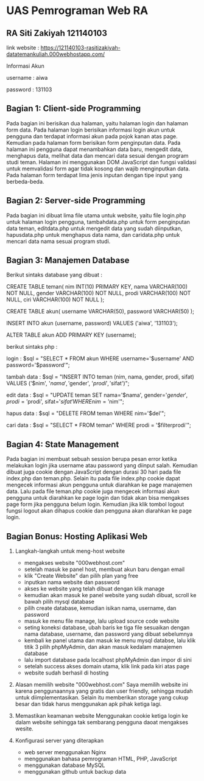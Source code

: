 # UAS Pemrograman Web RA
## RA Siti Zakiyah 121140103

link website : https://121140103-rasitizakiyah-datatemankuliah.000webhostapp.com/

Informasi Akun

username : aiwa

password : 131103

## Bagian 1: Client-side Programming

Pada bagian ini berisikan dua halaman, yaitu halaman login dan halaman form data. Pada halaman login berisikan informasi login akun untuk pengguna dan terdapat informasi akun pada pojok kanan atas page. Kemudian pada halaman form berisikan form penginputan data. Pada halaman ini pengguna dapat menambahkan data baru, mengedit data, menghapus data, melihat data dan mencari data sesuai dengan program studi teman. Halaman ini menggunakan DOM JavaScript dan fungsi validasi untuk memvalidasi form agar tidak kosong dan wajib menginputkan data. Pada halaman form terdapat lima jenis inputan dengan tipe input yang berbeda-beda.

## Bagian 2: Server-side Programming

Pada bagian ini dibuat lima file utama untuk website, yaitu file login.php untuk halaman login pengguna, tambahdata.php untuk form penginputan data teman, editdata.php untuk mengedit data yang sudah diinputkan, hapusdata.php untuk menghapus data nama, dan caridata.php untuk mencari data nama sesuai program studi.

## Bagian 3: Manajemen Database

Berikut sintaks database yang dibuat :

CREATE TABLE
    teman(
        nim INT(10) PRIMARY KEY,
        nama VARCHAR(100) NOT NULL,
        gender VARCHAR(100) NOT NULL,
        prodi VARCHAR(100) NOT NULL,
        ciri VARCHAR(100) NOT NULL
    );

CREATE TABLE
    akun(
        username VARCHAR(50),
        password VARCHAR(50)
    );

INSERT INTO akun (username, password) VALUES ('aiwa', '131103');

ALTER TABLE akun ADD PRIMARY KEY (username);

berikut sintaks php :

login : $sql = "SELECT * FROM akun WHERE username='$username' AND password='$password'";

tambah data : $sql = "INSERT INTO teman (nim, nama, gender, prodi, sifat) VALUES ('$nim', '$nama', '$gender', '$prodi', '$sifat')";

edit data : $sql = "UPDATE teman SET nama='$nama', gender='$gender', prodi='$prodi', sifat='$sifat' WHERE nim='$nim'";

hapus data : $sql = "DELETE FROM teman WHERE nim='$del'";

cari data : $sql = "SELECT * FROM teman" WHERE prodi = '$filterprodi'";

## Bagian 4: State Management

Pada bagian ini membuat sebuah session berupa pesan error ketika melakukan login jika username atau password yang diinput salah. Kemudian dibuat juga cookie dengan JavaScript dengan durasi 30 hari pada file index.php dan teman.php. Selain itu pada file index.php cookie dapat mengecek informasi akun pengguna untuk diarahkan ke page manajemen data. Lalu pada file teman.php cookie juga mengecek informasi akun pengguna untuk diarahkan ke page login dan tidak akan bisa mengakses page form jika pengguna belum login. Kemudian jika klik tombol logout fungsi logout akan dihapus cookie dan pengguna akan diarahkan ke page login.

## Bagian Bonus: Hosting Aplikasi Web

1. Langkah-langkah untuk meng-host website
   - mengakses website "000webhost.com"
   - setelah masuk ke panel host, membuat akun baru dengan email
   - klik "Create Website" dan pilih plan yang free
   - inputkan nama website dan password
   - akses ke website yang telah dibuat dengan klik manage
   - kemudian akan masuk ke panel website yang sudah dibuat, scroll ke bawah pilih mysql database
   - pilih create database, kemudian isikan nama, username, dan password
   - masuk ke menu file manage, lalu upload source code website
   - seting koneksi database, ubah baris ke tiga file sesuaikan dengan nama database, username, dan password yang dibuat sebelumnya
   - kembali ke panel utama dan masuk ke menu mysql databse, lalu  klik titik 3 pilih phpMyAdmin, dan akan masuk kedalam manajemen database
   - lalu import database pada localhost phpMyAdmin dan impor di sini
   - setelah success akses domain utama, klik link pada kiri atas page
   - website sudah berhasil di hosting

2. Alasan memilih website "000webhost.com"
   Saya memilih website ini karena penggunaannya yang gratis dan user friendly, sehingga mudah untuk diimplementasikan. Selain itu memberikan storage yang cukup besar dan tidak harus menggunakan apk pihak ketiga lagi.

3. Memastikan keamanan website
   Menggunakan cookie ketiga login ke dalam website sehingga tak sembarang pengguna daoat mengakses wesite.

4. Konfigurasi server yang diterapkan
   - web server menggunakan Nginx
   - menggunakan bahasa pemrograman HTML, PHP, JavaScript
   - menggunakan database MySQL
   - menggunakan github untuk backup data

